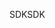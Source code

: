 <span data-ttu-id="6bac9-101">SDK</span><span class="sxs-lookup"><span data-stu-id="6bac9-101">SDK</span></span>